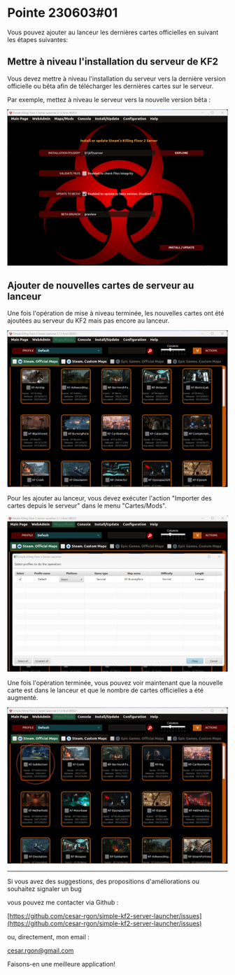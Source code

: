 # Pointe 230603#01
Vous pouvez ajouter au lanceur les dernières cartes officielles en suivant les étapes suivantes:


## Mettre à niveau l'installation du serveur de KF2
Vous devez mettre à niveau l'installation du serveur vers la dernière version officielle ou bêta afin de télécharger les dernières cartes sur le serveur.

Par exemple, mettez à niveau le serveur vers la nouvelle version bêta :

![tip2-01.png](../images/tip2-01.png)

## Ajouter de nouvelles cartes de serveur au lanceur
Une fois l'opération de mise à niveau terminée, les nouvelles cartes ont été ajoutées au serveur du KF2 mais pas encore au lanceur.

![tip2-02.png](../images/tip2-02.png)

Pour les ajouter au lanceur, vous devez exécuter l'action "Importer des cartes depuis le serveur" dans le menu "Cartes/Mods".

![tip2-03.png](../images/tip2-03.png)

Une fois l'opération terminée, vous pouvez voir maintenant que la nouvelle carte est dans le lanceur et que le nombre de cartes officielles a été augmenté.

![tip2-04.png](../images/tip2-04.png)

---

Si vous avez des suggestions, des propositions d'améliorations ou souhaitez signaler un bug

vous pouvez me contacter via Github :

[https://github.com/cesar-rgon/simple-kf2-server-launcher/issues](https://github.com/cesar-rgon/simple-kf2-server-launcher/issues)

ou, directement, mon email :

[cesar.rgon@gmail.com](mailto:cesar.rgon@gmail.com)

Faisons-en une meilleure application!